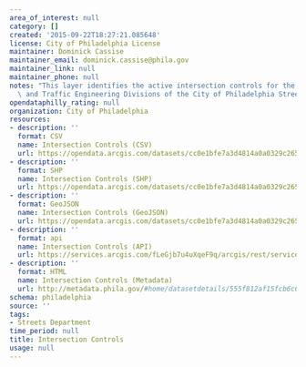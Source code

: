 ```yaml
---
area_of_interest: null
category: []
created: '2015-09-22T18:27:21.085648'
license: City of Philadelphia License
maintainer: Dominick Cassise
maintainer_email: dominick.cassise@phila.gov
maintainer_link: null
maintainer_phone: null
notes: "This layer identifies the active intersection controls for the Street Lighting\
  \ and Traffic Engineering Divisions of the City of Philadelphia Streets Department."
opendataphilly_rating: null
organization: City of Philadelphia
resources:
- description: ''
  format: CSV
  name: Intersection Controls (CSV)
  url: https://opendata.arcgis.com/datasets/cc0e1bfe7a3d4814a0a0329c2650c62e_0.csv
- description: ''
  format: SHP
  name: Intersection Controls (SHP)
  url: https://opendata.arcgis.com/datasets/cc0e1bfe7a3d4814a0a0329c2650c62e_0.zip
- description: ''
  format: GeoJSON
  name: Intersection Controls (GeoJSON)
  url: https://opendata.arcgis.com/datasets/cc0e1bfe7a3d4814a0a0329c2650c62e_0.geojson
- description: ''
  format: api
  name: Intersection Controls (API)
  url: https://services.arcgis.com/fLeGjb7u4uXqeF9q/arcgis/rest/services/Intersection_Controls/FeatureServer/0/query?outFields=*&where=1%3D1
- description: ''
  format: HTML
  name: Intersection Controls (Metadata)
  url: http://metadata.phila.gov/#home/datasetdetails/555f812af15fcb6c6ed44108/representationdetails/560037a4a1ae355c7e07a0a0/
schema: philadelphia
source: ''
tags:
- Streets Department
time_period: null
title: Intersection Controls
usage: null
---
```

